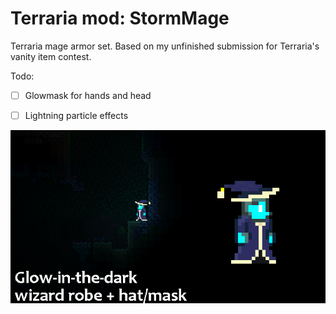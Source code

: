 # Terraria mod: StormMage  

Terraria mage armor set. Based on my unfinished submission for Terraria's vanity item contest.

Todo:  
- [ ] Glowmask for hands and head
- [ ] Lightning particle effects



![Concept](stormmage_concept.png)
